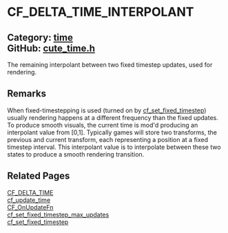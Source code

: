 [](../header.md ':include')

# CF_DELTA_TIME_INTERPOLANT

Category: [time](/api_reference?id=time)  
GitHub: [cute_time.h](https://github.com/RandyGaul/cute_framework/blob/master/include/cute_time.h)  
---

The remaining interpolant between two fixed timestep updates, used for rendering.

## Remarks

When fixed-timestepping is used (turned on by [cf_set_fixed_timestep](/time/cf_set_fixed_timestep.md)) usually rendering happens at a different frequency
than the fixed updates. To produce smooth visuals, the current time is mod'd producing an interpolant value from [0,1].
Typically games will store two transforms, the previous and current transform, each representing a position at a fixed timestep
interval. This interpolant value is to interpolate between these two states to produce a smooth rendering transition.

## Related Pages

[CF_DELTA_TIME](/time/cf_delta_time.md)  
[cf_update_time](/time/cf_update_time.md)  
[CF_OnUpdateFn](/time/cf_onupdatefn.md)  
[cf_set_fixed_timestep_max_updates](/time/cf_set_fixed_timestep_max_updates.md)  
[cf_set_fixed_timestep](/time/cf_set_fixed_timestep.md)  
